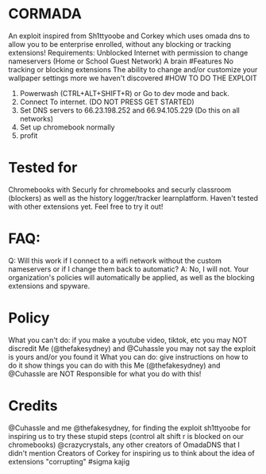 # CORMADA
An exploit inspired from Sh1ttyoobe and Corkey which uses omada dns to allow you to be enterprise enrolled, without any blocking or tracking extensions!
Requirements:
Unblocked Internet with permission to change nameservers (Home or School Guest Network)
A brain
#Features
No tracking or blocking extensions
The ability to change and/or customize your wallpaper settings
more we haven't discovered
#HOW TO DO THE EXPLOIT
1. Powerwash (CTRL+ALT+SHIFT+R) or Go to dev mode and back.
2. Connect To internet. (DO NOT PRESS GET STARTED)
3. Set DNS servers to 66.23.198.252 and 66.94.105.229 (Do this on all networks)
4. Set up chromebook normally
5. profit

# Tested for 
Chromebooks with Securly for chromebooks and securly classroom (blockers) as well as the history logger/tracker learnplatform.
Haven't tested with other extensions yet. Feel free to try it out!
# FAQ:
Q: Will this work if I connect to a wifi network without the custom nameservers or if I change them back to automatic?
A: No, I will not. Your organization's policies will automatically be applied, as well as the blocking extensions and spyware. 
# Policy
What you can't do:
if you make a youtube video, tiktok, etc you may NOT discredit Me (@thefakesydney) and @Cuhassle
you may not say the exploit is yours and/or you found it
What you can do:
give instructions on how to do it
show things you can do with this
Me (@thefakesydney) and @Cuhassle are NOT Responsible for what you do with this!
# Credits
@Cuhassle and me @thefakesydney, for finding the exploit
sh1ttyoobe for inspiring us to try these stupid steps (control alt shift r is blocked on our chromebooks)
@crazycrystals, any other creators of OmadaDNS that I didn't mention
Creators of Corkey for inspiring us to think about the idea of extensions "corrupting"
#sigma kajig
